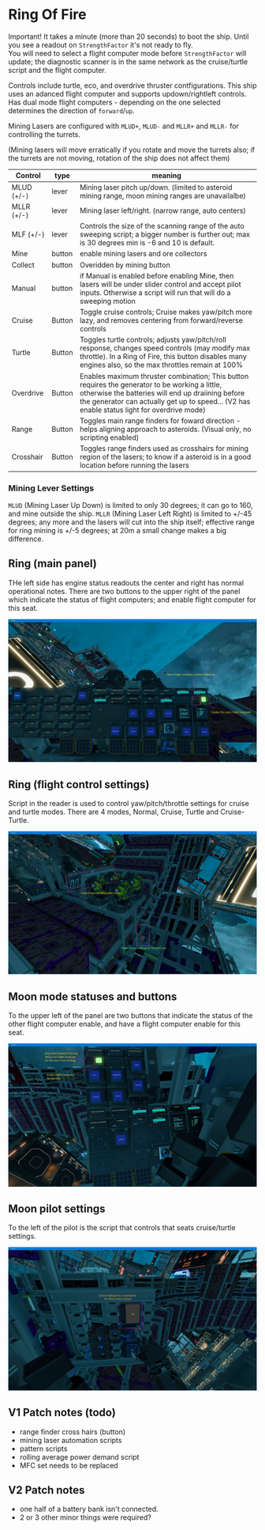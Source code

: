 
# Ring Of Fire 

Important! It takes a minute (more than 20 seconds) to boot the ship.  Until you see a readout on `StrengthFactor` it's not ready to fly.  
You will need to select a flight computer mode before `StrengthFactor` will update; the diagnostic scanner is in the same network as the cruise/turtle script and
the flight computer.

Controls include turtle, eco, and overdrive thruster contfigurations.
This ship uses an adanced flight computer and supports updown/rightleft controls.
Has dual mode flight computers - depending on the one selected determines the direction of `forward`/`up`.


Mining Lasers are configured with `MLUD+`, `MLUD-` and `MLLR+` and `MLLR-` for controlling the turrets.

(Mining lasers will move erratically if you rotate and move the turrets also; if the turrets are not moving, rotation of the ship does not affect them)

|Control| type | meaning |
|---|---|---|
| MLUD (+/-) | lever | Mining laser pitch up/down. (limited to asteroid mining range, moon mining ranges are unavailalbe) |
| MLLR (+/-) | lever | Mining laser left/right.  (narrow range, auto centers) |
| MLF (+/-) | lever | Controls the size of the scanning range of the auto sweeping script; a bigger number is further out; max is 30 degrees min is -6 and 10 is default. |
| Mine | button | enable mining lasers and ore collectors |
| Collect | button | Overidden by mining button |
| Manual | button | if Manual is enabled before enabling Mine, then lasers will be under slider control and accept pilot inputs.  Otherwise a script will run that will do a sweeping motion |
| Cruise | Button | Toggle cruise controls; Cruise makes yaw/pitch more lazy, and removes centering from forward/reverse controls |
| Turtle | Button | Toggles turtle controls; adjusts yaw/pitch/roll response, changes speed controls (may modify max throttle).  In a Ring of Fire, this button disables many engines also, so the max throttles remain at 100%|
| Overdrive | Button | Enables maximum thruster combination; This button requires the generator to be working a little, otherwise the batteries will end up draiining before the generator can actually get up to speed... (V2 has enable status light for overdrive mode)|
| Range | Button | Toggles main range finders for foward direction - helps aligning approach to asteroids. (Visual only, no scripting enabled) |
| Crosshair | Button | Toggles range finders used as crosshairs for mining region of the lasers; to know if a asteroid is in a good location before running the lasers |


### Mining Lever Settings

`MLUD` (Mining Laser Up Down) is limited to only 30 degrees; it can go to 160, and mine outside the ship. 
`MLLR` (Mining Laser Left Right) is limited to +/-45 degrees; any more and the lasers will cut into the ship itself; effective range for ring mining is +/-5 degrees; at 20m
a small change makes a big difference.


## Ring (main panel) 

THe left side has engine status readouts the center and right has normal operational notes.
There are two buttons to the upper right of the panel which indicate the status of flight computers; and enable flight computer for this seat.

![Ring Pilot Left](Ring-Panel.jpg)

## Ring (flight control settings)

Script in the reader is used to control yaw/pitch/throttle settings for cruise and turtle modes.  There are 4 modes, Normal, Cruise, Turtle and Cruise-Turtle.

![Ring Pilot Settings](Ring-ControlSettings.jpg)

## Moon mode statuses and buttons

To the upper left of the panel are two buttons that indicate the status of the other flight computer enable, and have a flight computer enable for this seat.


![Moon Pilot Right](moon-PanelRight.jpg)

## Moon pilot settings

To the left of the pilot is the script that controls that seats cruise/turtle settings.

![Moon Pilot Left](moon-panelLeft.jpg)





## V1 Patch notes (todo)

- range finder cross hairs (button)
- mining laser automation scripts
- pattern scripts
- rolling average power demand script
- MFC set needs to be replaced


## V2 Patch notes

- one half of a battery bank isn't connected.
- 2 or 3 other minor things were required?

